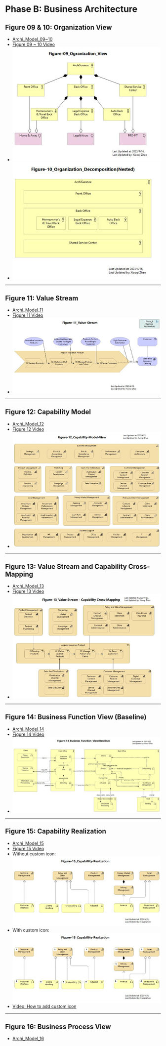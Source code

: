 # Phase B: Business Architecture

## Figure 09 & 10: Organization View

- [Archi_Model_09~10](./Phase_B_Business_Architecture/09-and-10-Organization-View.archimate)
- [Figure 09 ~ 10 Video](https://youtu.be/ZWa8cWsqXtU)
- ![Figure 09](./Phase_B_Business_Architecture/Figure-09_Ogranization_View.jpg)
- ![Figure 10](./Phase_B_Business_Architecture/Figure-10_Organization_Decomposition(Nested).jpg)

---

## Figure 11: Value Stream

- [Archi_Model_11](./Phase_B_Business_Architecture/11-Value-Stream.archimate)
- [Figure 11 Video](https://youtu.be/HAMPkA0N84E)
- ![Figure 11](Phase_B_Business_Architecture/Figure-11_Value-Stream.jpg)

---

## Figure 12: Capability Model

- [Archi_Model_12](./Phase_B_Business_Architecture/12-Capability-Model.archimate)
- [Figure 12 Video](https://youtu.be/bZFEjAW1_XI)
- ![Figure 12](Phase_B_Business_Architecture/Figure-12_Capability-Model-View.jpg)

---

## Figure 13: Value Stream and Capability Cross-Mapping

- [Archi_Model_13](./Phase_B_Business_Architecture/13-ValuaStream-Capability-Mapping.archimate)
- [Figure 13 Video](https://youtu.be/kWLUo0TvYv0)
- ![Figure 13](Phase_B_Business_Architecture/Figure-13_Value%20Stream%20-%20Capability%20Cross-Mapping.jpg)

---

## Figure 14: Business Function View (Baseline)

- [Archi_Model_14](./Phase_B_Business_Architecture/14-Business-Function(Baseline).archimate)
- [Figure 14 Video](https://youtu.be/mwkUkHeiD9g)
- ![Figure 14](Phase_B_Business_Architecture/Figure-14_Busienss_Function_View(Baseline).jpg)

---

## Figure 15: Capability Realization

- [Archi_Model_15](./Phase_B_Business_Architecture/15-Capability-Realization.archimate)
- [Figure 15 Video](https://youtu.be/d2EtlOFF_14)
- Without custom icon: ![Figure 15](Phase_B_Business_Architecture/Figure-15_Capabillity-Realization.jpg)
- With custom icon: ![Figure 15](Phase_B_Business_Architecture/Figure-15_Capabillity-Realization-with-icon.jpg)
- [Video: How to add custom icon](https://youtu.be/EkjLObo5cpc)

---

## Figure 16: Business Process View

- [Archi_Model_16]()